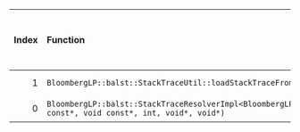 |   Index | Function                                                                                                                                                 |   Difference in number of lines |   Function size difference in bytes | Disassembly                                                             |   Number of lines in assumed build | Number of bytes in assumed build   |   Number of lines in ignored build | Number of bytes in ignored build   |
|--------:|:---------------------------------------------------------------------------------------------------------------------------------------------------------|--------------------------------:|------------------------------------:|:------------------------------------------------------------------------|-----------------------------------:|:-----------------------------------|-----------------------------------:|:-----------------------------------|
|       1 | `BloombergLP::balst::StackTraceUtil::loadStackTraceFromStack(BloombergLP::balst::StackTrace*, int, bool)`                                                |                               1 |                                   0 | [Assumed](1.assume.s.txt), [Ignored](1.none.s.txt), [Diff](1.diff.html) |                                464 | 4,232,752                          |                                464 | 4,232,752                          |
|       0 | `BloombergLP::balst::StackTraceResolverImpl<BloombergLP::balst::ObjectFileFormat::Elf>::processLoadedImage(char const*, void const*, int, void*, void*)` |                               4 |                                  16 | [Assumed](0.assume.s.txt), [Ignored](0.none.s.txt), [Diff](0.diff.html) |                                736 | 4,240,432                          |                                720 | 4,240,432                          |